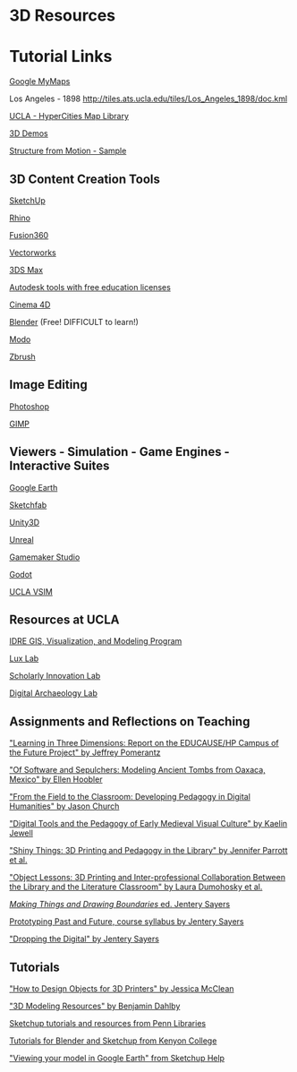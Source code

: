 # 3D Resources

Tutorial Links
===

[Google MyMaps](https://www.google.com/maps/about/mymaps/)

Los Angeles - 1898
  http://tiles.ats.ucla.edu/tiles/Los_Angeles_1898/doc.kml

[UCLA - HyperCities Map Library](http://www.hypercities.com/maplibrary/maplibrary.html)

[3D Demos](https://ucla.box.com/s/w9mp0ue2bmpjakd0ooxuh80dr42o2r4x)

[Structure from Motion - Sample](https://sketchfab.com/3d-models/triumphal-column-of-marcus-aurelius-b50018f8a21b49ba9a33c6410bb29101)


3D Content Creation Tools 
---

[SketchUp](https://www.sketchup.com/)

[Rhino](https://www.rhino3d.com/)

[Fusion360](https://www.autodesk.com/products/fusion-360/overview#banner)

[Vectorworks](https://www.vectorworks.net/en)

[3DS Max](https://area.autodesk.com/crush-it-3ds-max-2/)

[Autodesk tools with free education licenses](https://www.autodesk.com/education/free-software/featured)

[Cinema 4D](https://www.maxon.net/en-us/products/cinema-4d/overview/)

[Blender](https://www.blender.org/)
(Free!  DIFFICULT to learn!)

[Modo](https://www.foundry.com/products/modo)

[Zbrush](http://pixologic.com/)


Image Editing
---

[Photoshop](https://www.adobe.com/products/photoshop.html)

[GIMP](https://www.gimp.org/)


Viewers - Simulation - Game Engines - Interactive Suites
---

[Google Earth](http://www.google.com/earth/)

[Sketchfab](https://sketchfab.com/)

[Unity3D](https://unity3d.com/unity)

[Unreal](https://www.unrealengine.com/en-US/)

[Gamemaker Studio](https://www.yoyogames.com/gamemaker)

[Godot](https://godotengine.org/)

[UCLA VSIM](https://idre.ucla.edu/research/active-research/vsim/vsim-downloads)


## Resources at UCLA

[IDRE GIS, Visualization, and Modeling Program](https://idre.ucla.edu/programs/gis-visualization)

[Lux Lab](https://www.library.ucla.edu/use/computers-computing-services/lux-lab)

[Scholarly Innovation Lab](https://www.library.ucla.edu/yrl/scholarly-innovation-lab-sil)

[Digital Archaeology Lab](https://dal.ucla.edu/)

## Assignments and Reflections on Teaching

["Learning in Three Dimensions: Report on the EDUCAUSE/HP Campus of the Future Project" by Jeffrey Pomerantz](https://www.educause.edu/ecar/research-publications/learning-in-three-dimensions-report-on-the-educause-hp-campus-of-the-future-project/executive-summary-key-findings-acknowledgments)

["Of Software and Sepulchers: Modeling Ancient Tombs from Oaxaca, Mexico" by Ellen Hoobler](https://jitp.commons.gc.cuny.edu/of-software-and-sepulchers-modeling-ancient-tombs-from-oaxaca-mexico/)

["From the Field to the Classroom: Developing Pedagogy in Digital Humanities" by Jason Church](https://www.ncptt.nps.gov/blog/from-the-field-to-the-classroom-developing-pedagogy-in-digital-humanities/)

["Digital Tools and the Pedagogy of Early Medieval Visual Culture" by Kaelin Jewell](http://digital.kenyon.edu/cgi/viewcontent.cgi?article=1311&context=perejournal)

["Shiny Things: 3D Printing and Pedagogy in the Library" by Jennifer Parrott et al.](https://www.clir.org/wp-content/uploads/sites/6/2017/10/pub174.pdf)

["Object Lessons: 3D Printing and Inter-professional Collaboration Between the Library and the Literature Classroom" by Laura Dumohosky et al.](https://pdfs.semanticscholar.org/3981/6dac854add26a3d8939f2c7164271ee13948.pdf)

[*Making Things and Drawing Boundaries* ed. Jentery Sayers](http://www.worldcat.org/oclc/1021870289)

[Prototyping Past and Future, course syllabus by Jentery Sayers](https://jentery.github.io/ts200v2/)

["Dropping the Digital" by Jentery Sayers](http://dhdebates.gc.cuny.edu/debates/text/88)

## Tutorials

["How to Design Objects for 3D Printers" by Jessica McClean](https://guides.library.txstate.edu/c.php?g=444600&p=3032211)

["3D Modeling Resources" by Benjamin Dahlby](https://research.ppld.org/c.php?g=918153&p=6618579)

[Sketchup tutorials and resources from Penn Libraries](https://guides.library.upenn.edu/sketchup/overview)

[Tutorials for Blender and Sketchup from Kenyon College](https://kenyon.libguides.com/c.php?g=443572&p=3129991)

["Viewing your model in Google Earth" from Sketchup Help](https://help.sketchup.com/en/sketchup/viewing-your-model-google-earth)

